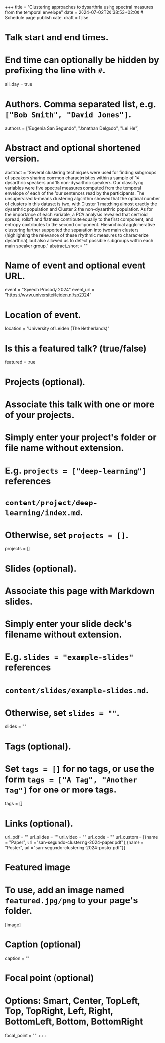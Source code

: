+++
title = "Clustering approaches to dysarthria using spectral measures from the temporal envelope"
date = 2024-07-02T20:38:53+02:00  # Schedule page publish date.
draft = false

# Talk start and end times.
#   End time can optionally be hidden by prefixing the line with `#`.
all_day = true

# Authors. Comma separated list, e.g. `["Bob Smith", "David Jones"]`.
authors = ["Eugenia San Segundo", "Jonathan Delgado", "Lei He"]

# Abstract and optional shortened version.
abstract = "Several clustering techniques were used for finding subgroups of speakers sharing common characteristics within a sample of 14 dysarthric speakers and 15 non-dysarthric speakers. Our classifying variables were five spectral measures computed from the temporal envelope of each of the four sentences read by the participants. The unsupervised k-means clustering algorithm showed that the optimal number of clusters in this dataset is two, with Cluster 1 matching almost exactly the dysarthric population and Cluster 2 the non-dysarthric population. As for the importance of each variable, a PCA analysis revealed that centroid, spread, rolloff and flatness contribute equally to the first component, and entropy contributes to the second component. Hierarchical agglomerative clustering further supported the separation into two main clusters (highlighting the relevance of these rhythmic measures to characterize dysarthria), but also allowed us to detect possible subgroups within each main speaker group."
abstract_short = ""

# Name of event and optional event URL.
event = "Speech Prosody 2024"
event_url = "https://www.universiteitleiden.nl/sp2024"

# Location of event.
location = "University of Leiden (The Netherlands)"

# Is this a featured talk? (true/false)
featured = true

# Projects (optional).
#   Associate this talk with one or more of your projects.
#   Simply enter your project's folder or file name without extension.
#   E.g. `projects = ["deep-learning"]` references 
#   `content/project/deep-learning/index.md`.
#   Otherwise, set `projects = []`.
projects = []

# Slides (optional).
#   Associate this page with Markdown slides.
#   Simply enter your slide deck's filename without extension.
#   E.g. `slides = "example-slides"` references 
#   `content/slides/example-slides.md`.
#   Otherwise, set `slides = ""`.
slides = ""

# Tags (optional).
#   Set `tags = []` for no tags, or use the form `tags = ["A Tag", "Another Tag"]` for one or more tags.
tags = []

# Links (optional).
url_pdf = ""
url_slides = ""
url_video = ""
url_code = ""
url_custom = [{name = "Paper", url ="san-segundo-clustering-2024-paper.pdf"},{name = "Poster", url ="san-segundo-clustering-2024-poster.pdf"}]


# Featured image
# To use, add an image named `featured.jpg/png` to your page's folder. 
[image]
  # Caption (optional)
  caption = ""

  # Focal point (optional)
  # Options: Smart, Center, TopLeft, Top, TopRight, Left, Right, BottomLeft, Bottom, BottomRight
  focal_point = ""
+++
